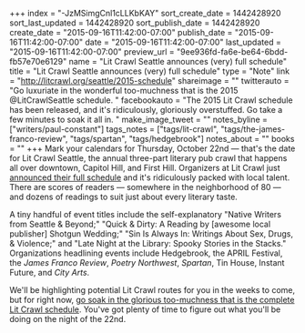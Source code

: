 +++
index = "-JzMSimgCnl1cLLKbKAY"
sort_create_date = 1442428920
sort_last_updated = 1442428920
sort_publish_date = 1442428920
create_date = "2015-09-16T11:42:00-07:00"
publish_date = "2015-09-16T11:42:00-07:00"
date = "2015-09-16T11:42:00-07:00"
last_updated = "2015-09-16T11:42:00-07:00"
preview_url = "9ee936fd-fa6e-be64-6bdd-fb57e70e6129"
name = "Lit Crawl Seattle announces (very) full schedule"
title = "Lit Crawl Seattle announces (very) full schedule"
type = "Note"
link = "http://litcrawl.org/seattle/2015-schedule"
shareimage = ""
twitterauto = "Go luxuriate in the wonderful too-muchness that is the 2015 @LitCrawlSeattle schedule. "
facebookauto = "The 2015 Lit Crawl schedule has been released, and it's ridiculously, gloriously overstuffed. Go take a few minutes to soak it all in. "
make_image_tweet = ""
notes_byline = ["writers/paul-constant"]
tags_notes = ["tags/lit-crawl", "tags/the-james-franco-review", "tags/spartan", "tags/hedgebrook"]
notes_about = ""
books = ""
+++
Mark your calendars for Thursday, October 22nd — that's the date for Lit Crawl Seattle, the annual three-part literary pub crawl that happens all over downtown, Capitol Hill, and First Hill. Organizers at Lit Crawl just [announced their full schedule](http://litcrawl.org/seattle/2015-schedule) and it's ridiculously packed with local talent. There are scores of readers — somewhere in the neighborhood of 80 — and dozens of readings to suit just about every literary taste.

A tiny handful of event titles include the self-explanatory "Native Writers from Seattle & Beyond;" "Quick & Dirty: A Reading by [awesome local publisher] Shotgun Wedding;" "Sin Is Always In: Writings About Sex, Drugs, & Violence;" and "Late Night at the Library: Spooky Stories in the Stacks." Organizations headlining events include Hedgebrook, the APRIL Festival, the *James Franco Review*, *Poetry Northwest*, *Spartan*, Tin House, Instant Future, and *City Arts*. 

We'll be highlighting potential Lit Crawl routes for you in the weeks to come, but for right now, [go soak in the glorious too-muchness that is the complete Lit Crawl schedule](http://litcrawl.org/seattle/2015-schedule). You've got plenty of time to figure out what you'll be doing on the night of the 22nd.